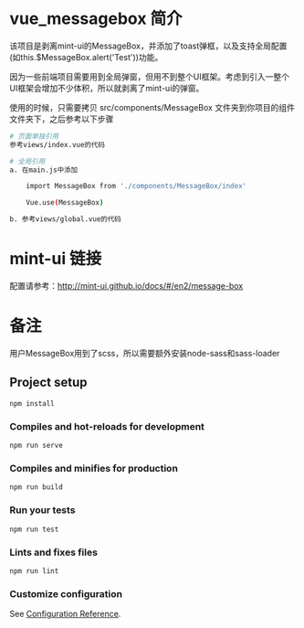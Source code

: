 # vue_messagebox 简介

该项目是剥离mint-ui的MessageBox，并添加了toast弹框，以及支持全局配置(如this.$MessageBox.alert('Test'))功能。

因为一些前端项目需要用到全局弹窗，但用不到整个UI框架。考虑到引入一整个UI框架会增加不少体积，所以就剥离了mint-ui的弹窗。

使用的时候，只需要拷贝 src/components/MessageBox 文件夹到你项目的组件文件夹下，之后参考以下步骤

``` bash
# 页面单独引用
参考views/index.vue的代码

```

``` bash
# 全局引用
a. 在main.js中添加

    import MessageBox from './components/MessageBox/index'

    Vue.use(MessageBox)

b. 参考views/global.vue的代码

```

# mint-ui 链接

配置请参考：http://mint-ui.github.io/docs/#/en2/message-box

# 备注

用户MessageBox用到了scss，所以需要额外安装node-sass和sass-loader


## Project setup
```
npm install
```

### Compiles and hot-reloads for development
```
npm run serve
```

### Compiles and minifies for production
```
npm run build
```

### Run your tests
```
npm run test
```

### Lints and fixes files
```
npm run lint
```

### Customize configuration
See [Configuration Reference](https://cli.vuejs.org/config/).
